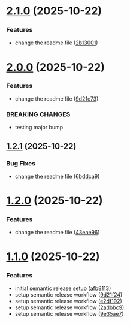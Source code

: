 # [2.1.0](https://github.com/sakethn09012002/my-project-test/compare/v2.0.0...v2.1.0) (2025-10-22)


### Features

* change the readme file ([2b13001](https://github.com/sakethn09012002/my-project-test/commit/2b13001644c39bf683e090709eaa3d62e310d08b))

# [2.0.0](https://github.com/sakethn09012002/my-project-test/compare/v1.2.1...v2.0.0) (2025-10-22)


### Features

* change the readme file ([9d21c73](https://github.com/sakethn09012002/my-project-test/commit/9d21c7355bf6d0d31f8f1b179db71270941bde3c))


### BREAKING CHANGES

* testing major bump

## [1.2.1](https://github.com/sakethn09012002/my-project-test/compare/v1.2.0...v1.2.1) (2025-10-22)


### Bug Fixes

* change the readme file ([6bddca9](https://github.com/sakethn09012002/my-project-test/commit/6bddca95bba6e50059a4d3c945d3d8f08be044f3))

# [1.2.0](https://github.com/sakethn09012002/my-project-test/compare/v1.1.0...v1.2.0) (2025-10-22)


### Features

* change the readme file ([43eae96](https://github.com/sakethn09012002/my-project-test/commit/43eae963098eab41a7fb7dee69a2a704913498f0))

# [1.1.0](https://github.com/sakethn09012002/my-project-test/compare/v1.0.0...v1.1.0) (2025-10-22)


### Features

* initial semantic release setup ([afb8113](https://github.com/sakethn09012002/my-project-test/commit/afb8113860089465c9e30ac2c401f3d6695ff989))
* setup semantic release workflow ([9d21f24](https://github.com/sakethn09012002/my-project-test/commit/9d21f24bf4cdf9b6e96d4f2df375a9e313c8a857))
* setup semantic release workflow ([e2df192](https://github.com/sakethn09012002/my-project-test/commit/e2df192543d7eacdd549aff766e8935cd3dbc08c))
* setup semantic release workflow ([2adbbc9](https://github.com/sakethn09012002/my-project-test/commit/2adbbc9414034b49d81782b728fe007ddb72762c))
* setup semantic release workflow ([9e35ae7](https://github.com/sakethn09012002/my-project-test/commit/9e35ae7635bbdee2e28b3dec03f36a6852b58558))
